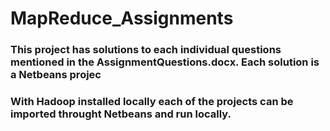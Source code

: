 # MapReduce_Assignments
### This project has solutions to each individual questions mentioned in the AssignmentQuestions.docx. Each solution is a Netbeans projec 
### With Hadoop installed locally each of the projects can be imported throught Netbeans and run locally.
